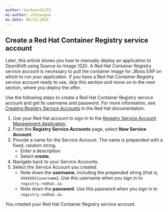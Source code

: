 ```yaml
---
author: backwind1233
ms.author: zhihaoguo
ms.date: 06/21/2024
---
```


## Create a Red Hat Container Registry service account

Later, this article shows you how to manually deploy an application to OpenShift using Source-to-Image (S2I). A Red Hat Container Registry service account is necessary to pull the container image for JBoss EAP on which to run your application. If you have a Red Hat Container Registry service account ready to use, skip this section and move on to the next section, where you deploy the offer.

Use the following steps to create a Red Hat Container Registry service account and get its username and password. For more information, see [Creating Registry Service Accounts](https://access.redhat.com/RegistryAuthentication#creating-registry-service-accounts-6) in the Red Hat documentation.

1. Use your Red Hat account to sign in to the [Registry Service Account Management Application](https://access.redhat.com/terms-based-registry/).
1. From the **Registry Service Accounts** page, select **New Service Account**.
1. Provide a name for the Service Account. The name is prepended with a fixed, random string.
   - Enter a description.
   - Select **create**.
1. Navigate back to your Service Accounts.
1. Select the Service Account you created.
   - Note down the **username**, including the prepended string (that is, `XXXXXXX|username`). Use this username when you sign in to `registry.redhat.io`.
   - Note down the **password**. Use this password when you sign in to `registry.redhat.io`.

You created your Red Hat Container Registry service account.